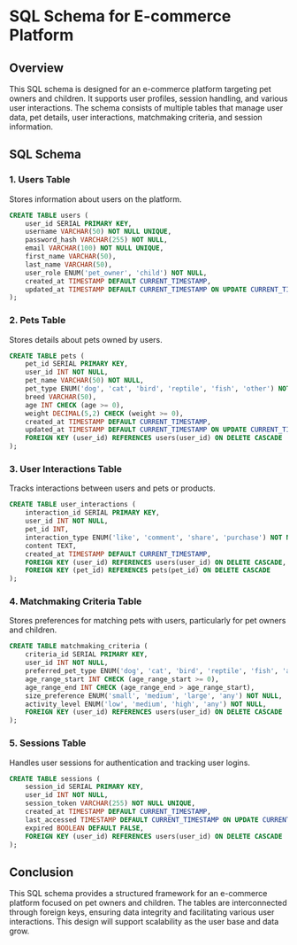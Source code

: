 # SQL Schema for E-commerce Platform

## Overview
This SQL schema is designed for an e-commerce platform targeting pet owners and children. It supports user profiles, session handling, and various user interactions. The schema consists of multiple tables that manage user data, pet details, user interactions, matchmaking criteria, and session information.

## SQL Schema

### 1. Users Table
Stores information about users on the platform.

```sql
CREATE TABLE users (
    user_id SERIAL PRIMARY KEY,
    username VARCHAR(50) NOT NULL UNIQUE,
    password_hash VARCHAR(255) NOT NULL,
    email VARCHAR(100) NOT NULL UNIQUE,
    first_name VARCHAR(50),
    last_name VARCHAR(50),
    user_role ENUM('pet_owner', 'child') NOT NULL,
    created_at TIMESTAMP DEFAULT CURRENT_TIMESTAMP,
    updated_at TIMESTAMP DEFAULT CURRENT_TIMESTAMP ON UPDATE CURRENT_TIMESTAMP
);
```

### 2. Pets Table
Stores details about pets owned by users.

```sql
CREATE TABLE pets (
    pet_id SERIAL PRIMARY KEY,
    user_id INT NOT NULL,
    pet_name VARCHAR(50) NOT NULL,
    pet_type ENUM('dog', 'cat', 'bird', 'reptile', 'fish', 'other') NOT NULL,
    breed VARCHAR(50),
    age INT CHECK (age >= 0),
    weight DECIMAL(5,2) CHECK (weight >= 0),
    created_at TIMESTAMP DEFAULT CURRENT_TIMESTAMP,
    updated_at TIMESTAMP DEFAULT CURRENT_TIMESTAMP ON UPDATE CURRENT_TIMESTAMP,
    FOREIGN KEY (user_id) REFERENCES users(user_id) ON DELETE CASCADE
);
```

### 3. User Interactions Table
Tracks interactions between users and pets or products.

```sql
CREATE TABLE user_interactions (
    interaction_id SERIAL PRIMARY KEY,
    user_id INT NOT NULL,
    pet_id INT,
    interaction_type ENUM('like', 'comment', 'share', 'purchase') NOT NULL,
    content TEXT,
    created_at TIMESTAMP DEFAULT CURRENT_TIMESTAMP,
    FOREIGN KEY (user_id) REFERENCES users(user_id) ON DELETE CASCADE,
    FOREIGN KEY (pet_id) REFERENCES pets(pet_id) ON DELETE CASCADE
);
```

### 4. Matchmaking Criteria Table
Stores preferences for matching pets with users, particularly for pet owners and children.

```sql
CREATE TABLE matchmaking_criteria (
    criteria_id SERIAL PRIMARY KEY,
    user_id INT NOT NULL,
    preferred_pet_type ENUM('dog', 'cat', 'bird', 'reptile', 'fish', 'any') NOT NULL,
    age_range_start INT CHECK (age_range_start >= 0),
    age_range_end INT CHECK (age_range_end > age_range_start),
    size_preference ENUM('small', 'medium', 'large', 'any') NOT NULL,
    activity_level ENUM('low', 'medium', 'high', 'any') NOT NULL,
    FOREIGN KEY (user_id) REFERENCES users(user_id) ON DELETE CASCADE
);
```

### 5. Sessions Table
Handles user sessions for authentication and tracking user logins.

```sql
CREATE TABLE sessions (
    session_id SERIAL PRIMARY KEY,
    user_id INT NOT NULL,
    session_token VARCHAR(255) NOT NULL UNIQUE,
    created_at TIMESTAMP DEFAULT CURRENT_TIMESTAMP,
    last_accessed TIMESTAMP DEFAULT CURRENT_TIMESTAMP ON UPDATE CURRENT_TIMESTAMP,
    expired BOOLEAN DEFAULT FALSE,
    FOREIGN KEY (user_id) REFERENCES users(user_id) ON DELETE CASCADE
);
```

## Conclusion
This SQL schema provides a structured framework for an e-commerce platform focused on pet owners and children. The tables are interconnected through foreign keys, ensuring data integrity and facilitating various user interactions. This design will support scalability as the user base and data grow.